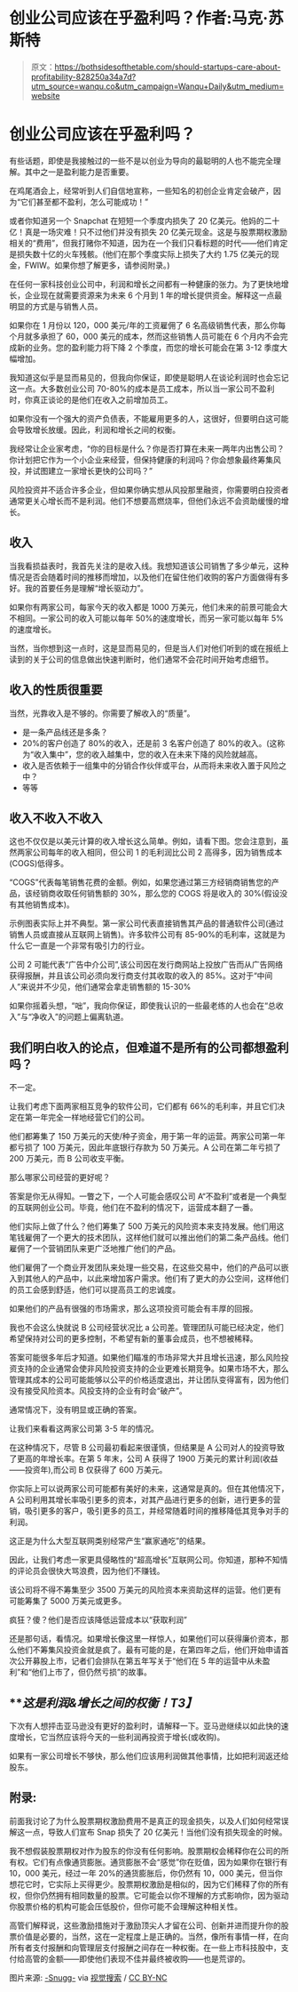 # 创业公司应该在乎盈利吗？作者:马克·苏斯特

> 原文：<https://bothsidesofthetable.com/should-startups-care-about-profitability-828250a34a7d?utm_source=wanqu.co&utm_campaign=Wanqu+Daily&utm_medium=website>

# 创业公司应该在乎盈利吗？

有些话题，即使是我接触过的一些不是以创业为导向的最聪明的人也不能完全理解。其中之一是盈利能力是否重要。



在鸡尾酒会上，经常听到人们自信地宣称，一些知名的初创企业肯定会破产，因为“它们甚至都不盈利，怎么可能成功！”

或者你知道另一个 Snapchat 在短短一个季度内损失了 20 亿美元。他妈的二十亿！真是一场灾难！只不过他们并没有损失 20 亿美元现金。这是与股票期权激励相关的“费用”，但我打赌你不知道，因为在一个我们只看标题的时代——他们肯定是损失数十亿的火车残骸。(他们在那个季度实际上损失了大约 1.75 亿美元的现金，FWIW。如果你想了解更多，请参阅附录。)

在任何一家科技创业公司中，利润和增长之间都有一种健康的张力。为了更快地增长，企业现在就需要资源来为未来 6 个月到 1 年的增长提供资金。解释这一点最明显的方式是与销售人员。

如果你在 1 月份以 120，000 美元/年的工资雇佣了 6 名高级销售代表，那么你每个月就多承担了 60，000 美元的成本，然而这些销售人员可能在 6 个月内不会完成新的业务。您的盈利能力将下降 2 个季度，而您的增长可能会在第 3-12 季度大幅增加。

我知道这似乎是显而易见的，但我向你保证，即使是聪明人在谈论利润时也会忘记这一点。大多数创业公司 70-80%的成本是员工成本，所以当一家公司不盈利时，你真正谈论的是他们在收入之前增加员工。

如果你没有一个强大的资产负债表，不能雇用更多的人，这很好，但要明白这可能会导致增长放缓。因此，利润和增长之间的权衡。

我经常让企业家考虑，“你的目标是什么？你是否打算在未来一两年内出售公司？你计划把它作为一个小企业来经营，但保持健康的利润吗？你会想象最终筹集风投，并试图建立一家增长更快的公司吗？”

风险投资并不适合许多企业，但如果你确实想从风投那里融资，你需要明白投资者通常更关心增长而不是利润。他们不想要高燃烧率，但他们永远不会资助缓慢的增长。

## 收入

当我看损益表时，我首先关注的是收入线。我想知道该公司销售了多少单元，这种情况是否会随着时间的推移而增加，以及他们在留住他们收购的客户方面做得有多好。我的首要任务是理解“增长驱动力”。

如果你有两家公司，每家今天的收入都是 1000 万美元，他们未来的前景可能会大不相同。一家公司的收入可能以每年 50%的速度增长，而另一家可能以每年 5%的速度增长。

当然，当你想到这一点时，这是显而易见的，但是当人们对他们听到的或在报纸上读到的关于公司的信息做出快速判断时，他们通常不会花时间开始考虑细节。

## 收入的性质很重要

当然，光靠收入是不够的。你需要了解收入的“质量”。

*   是一条产品线还是多条？
*   20%的客户创造了 80%的收入，还是前 3 名客户创造了 80%的收入。(这称为“收入集中”，您的收入越集中，您的收入在未来下降的风险就越高。
*   收入是否依赖于一组集中的分销合作伙伴或平台，从而将未来收入置于风险之中？
*   等等

## **收入不收入不收入**

这也不仅仅是以美元计算的收入增长这么简单。例如，请看下图。您会注意到，虽然两家公司每年的收入相同，但公司 1 的毛利润比公司 2 高得多，因为销售成本(COGS)低得多。



“COGS”代表每笔销售花费的金额。例如，如果您通过第三方经销商销售您的产品，该经销商收取任何销售额的 30%，那么您的 COGS 将是收入的 30%(假设没有其他销售成本)。

示例图表实际上并不典型。第一家公司代表直接销售其产品的普通软件公司(通过销售人员或直接从互联网上销售)。许多软件公司有 85-90%的毛利率，这就是为什么它一直是一个非常有吸引力的行业。

公司 2 可能代表“广告中介公司”,该公司因在发行商网站上投放广告而从广告网络获得报酬，并且该公司必须向发行商支付其收取的收入的 85%。这对于“中间人”来说并不少见，他们通常会拿走销售额的 15-30%

如果你摇着头想，“咄”，我向你保证，即使我认识的一些最老练的人也会在“总收入”与“净收入”的问题上偏离轨道。

## 我们明白收入的论点，但难道不是所有的公司都想盈利吗？

不一定。

让我们考虑下面两家相互竞争的软件公司，它们都有 66%的毛利率，并且它们决定在第一年完全一样地经营它们的公司。

他们都筹集了 150 万美元的天使/种子资金，用于第一年的运营。两家公司第一年都亏损了 100 万美元，因此年底银行存款为 50 万美元。A 公司在第二年亏损了 200 万美元，而 B 公司收支平衡。



那么哪家公司经营的更好呢？

答案是你无从得知。一瞥之下，一个人可能会感叹公司 A“不盈利”或者是一个典型的互联网创业公司。毕竟，他们在不盈利的情况下，运营成本翻了一番。

他们实际上做了什么？他们筹集了 500 万美元的风险资本来支持发展。他们用这笔钱雇佣了一个更大的技术团队，这样他们就可以推出他们的第二条产品线。他们雇佣了一个营销团队来更广泛地推广他们的产品。

他们雇佣了一个商业开发团队来处理一些交易，在这些交易中，他们的产品可以嵌入到其他人的产品中，以此来增加客户需求。他们有了更大的办公空间，这样他们的员工会感到舒适，他们可以提高员工的忠诚度。

如果他们的产品有很强的市场需求，那么这项投资可能会有丰厚的回报。

我也不会这么快就说 B 公司经营状况比 a 公司差。管理团队可能已经决定，他们希望保持对公司的更多控制，不希望有新的董事会成员，也不想被稀释。

答案可能很多年后才知道。如果他们瞄准的市场非常大并且增长迅速，那么风险投资支持的企业通常会使非风险投资支持的企业更难长期竞争。如果市场不大，那么管理其成本的公司可能能够以公平的价格适度退出，并让团队变得富有，因为他们没有接受风险资本。风投支持的企业有时会“破产”。

通常情况下，没有明显或正确的答案。

让我们来看看这两家公司第 3-5 年的情况。



在这种情况下，尽管 B 公司最初看起来很谨慎，但结果是 A 公司对人的投资导致了更高的年增长率。在第 5 年末，公司 A 获得了 1900 万美元的累计利润(收益——投资年),而公司 B 仅获得了 600 万美元。

你实际上可以说两家公司可能都有美好的未来，这通常是真的。但在其他情况下，A 公司利用其增长率吸引更多的资本，对其产品进行更多的创新，进行更多的营销，吸引更多的客户，吸引更多的员工，并经常随着时间的推移降低其竞争对手的利润。

这正是为什么大型互联网类别经常产生“赢家通吃”的结果。

因此，让我们考虑一家更具侵略性的“超高增长”互联网公司。你知道，那种不知情的评论员会很快大骂浪费，因为他们不赚钱。



该公司将不得不筹集至少 3500 万美元的风险资本来资助这样的运营。他们更有可能筹集了 5000 万美元或更多。

疯狂？傻？他们是否应该降低运营成本以“获取利润”

还是那句话，看情况。如果增长像这里一样惊人，如果他们可以获得廉价资本，那么他们不筹集风投资金就是疯了。最有可能的是，在第四年之后，他们开始申请首次公开募股上市，记者们会排队在第五年写关于“他们在 5 年的运营中从未盈利”和“他们上市了，但仍然亏损”的故事。

## ***这是利润&增长之间的权衡！*T3】**

下次有人想抨击亚马逊没有更好的盈利时，请解释一下。亚马逊继续以如此快的速度增长，它当然应该将今天的一些利润再投资于增长(或收购)。

如果有一家公司增长不够快，那么他们应该用利润做其他事情，比如把利润返还给股东。

## **附录:**

前面我讨论了为什么股票期权激励费用不是真正的现金损失，以及人们如何经常误解这一点，导致人们宣布 Snap 损失了 20 亿美元！当他们没有损失现金的时候。

我不想假装股票期权对作为股东的你没有任何影响。股票期权会稀释你在公司的所有权。它们有点像通货膨胀。通货膨胀不会“感觉”你在贬值，因为如果你在银行有 10，000 美元，经过一年 20%的通货膨胀后，你仍然有 10，000 美元，但当你想花它时，它实际上买得更少。股票期权激励是相似的，因为它们稀释了你的所有权，但你仍然拥有相同数量的股票。它可能会以你不理解的方式影响你，因为驱动你股票价格的机构可能会压低股价，但你可能不会理解这种相关性。

高管们解释说，这些激励措施对于激励顶尖人才留在公司、创新并进而提升你的股票价值是必要的，当然，这在一定程度上是正确的。当然，像所有事情一样，在向所有者支付报酬和向管理层支付报酬之间存在一种权衡。在一些上市科技股中，支付给高管的金额——即使他们表现不佳并最终被收购——也是荒谬的。

图片来源: [-Snugg-](https://www.flickr.com/photos/snugglepup/3366038462/) via [视觉搜索](https://visualhunt.com/re/02b3a6) / [CC BY-NC](http://creativecommons.org/licenses/by-nc/2.0/)









